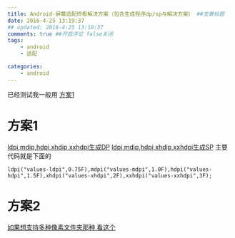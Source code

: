 ```yaml
---
title: Android-屏幕适配终极解决方案（包含生成程序dp/sp与解决方案） ##文章标题
date: 2016-4-25 13:19:37
## updated: 2016-4-25 13:19:37
comments: true ##开启评论 false关闭
tags:
    - android
    - 适配

categories:
    - android
---
```

已经测试我一般用 [方案1](#way2)

<!-- more -->

<a id="way2"></a>
# 方案1
[ldpi,mdip,hdpi,xhdip,xxhdpi生成DP](https://github.com/luhaoaimama1/JavaZone/blob/master/JavaTest_Zone/src/%E9%80%82%E9%85%8D/MakeXml_Dp.java)
[ldpi,mdip,hdpi,xhdip,xxhdpi生成SP](https://github.com/luhaoaimama1/JavaZone/blob/master/JavaTest_Zone/src/%E9%80%82%E9%85%8D/MakeXml_Sp.java)
主要代码就是下面的
```
ldpi("values-ldpi",0.75F),mdpi("values-mdpi",1.0F),hdpi("values-hdpi",1.5F),xhdpi("values-xhdpi",2F),xxhdpi("values-xxhdpi",3F);
```
# 方案2

[如果想支持多种像素文件夹那种 看这个](https://github.com/luhaoaimama1/JavaZone/blob/master/JavaTest_Zone/src/%E9%80%82%E9%85%8D/MakeXml_AccurateSize.java)
 